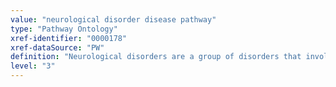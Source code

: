 ```yaml
---
value: "neurological disorder disease pathway"
type: "Pathway Ontology"
xref-identifier: "0000178"
xref-dataSource: "PW"
definition: "Neurological disorders are a group of disorders that involve the central nervous system (brain, brainstem and cerebellum), the peripheral nervous system (including cranial nerves), and the autonomic nervous system (parts of which are located in both the central and peripheral nervous systems). Major branches are headache, stupor and coma, dementia, seizure, sleep disorders, trauma, infections, neoplasms, neuro-ophthalmologic diseases, movement disorders, demyelinating diseases, spinal cord disorders, and disorders of peripheral nerves, muscle and neuromuscular junctions. Many mental illnesses are believed to be neurological disorders of the central nervous system, but they are classified separately. They are not traditionally listed as neurological diseases because their causes are not definitely determined as biological, although there are good reasons to suspect that bipolar disorder and schizophrenia have neuro-chemical causes."
level: "3"
---
```

